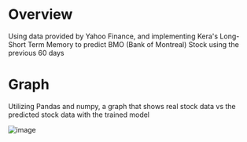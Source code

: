 # Overview

Using data provided by Yahoo Finance, and implementing Kera's Long-Short Term Memory to predict BMO (Bank of Montreal) Stock using the previous 60 days

# Graph
Utilizing Pandas and numpy, a graph that shows real stock data vs the predicted stock data with the trained model

![image](https://user-images.githubusercontent.com/114631060/227645539-579c9ad6-c167-48ce-8c8d-a53f4e7b5870.png)
